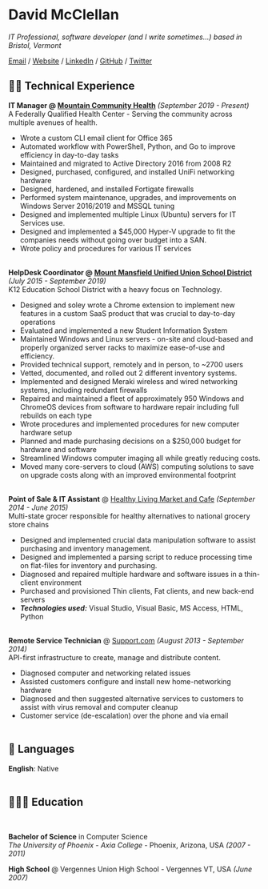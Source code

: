 # David McClellan

_IT Professional, software developer (and I write sometimes...) based in Bristol, Vermont_ <br>

[Email](mailto:david.mcclellan.p@gmail.com) / [Website](https://hacdan.org/) / [LinkedIn](https://www.linkedin.com/in/david-mcclellan-a02ab731/) / [GitHub](https://github.com/hacdan/) / [Twitter](https://twitter.com/_hacdan/)

## 👨‍💻 Technical Experience

**IT Manager @ [Mountain Community Health](http://mchvt.org)**  _(September 2019 - Present)_ <br>
A Federally Qualified Health Center - Serving the community across multiple avenues of health.
  - Wrote a custom CLI email client for Office 365
  - Automated workflow with PowerShell, Python, and Go to improve efficiency in day-to-day tasks
  - Maintained and migrated to Active Directory 2016 from 2008 R2
  - Designed, purchased, configured, and installed UniFi networking hardware
  - Designed, hardened, and installed Fortigate firewalls 
  - Performed system maintenance, upgrades, and improvements on Windows Server 2016/2019 and MSSQL tuning
  - Designed and implemented multiple Linux (Ubuntu) servers for IT Services use.
  - Designed and implemented a $45,000 Hyper-V upgrade to fit the companies needs without going over budget into a SAN.
  - Wrote policy and procedures for various IT services
<br><br>

**HelpDesk Coordinator @ [Mount Mansfield Unified Union School District](https://www.mmuusd.org/)** _(July 2015 - September 2019)_<br>
K12 Education School District with a heavy focus on Technology.
  - Designed and soley wrote a Chrome extension to implement new features in a custom SaaS product that was crucial to day-to-day operations
  - Evaluated and implemented a new Student Information System
  - Maintained Windows and Linux servers - on-site and cloud-based and properly organized server racks to maximize ease-of-use and efficiency. 
  - Provided technical support, remotely and in person, to ~2700 users
  - Vetted, documented, and rolled out 2 different inventory systems.
  - Implemented and designed Meraki wireless and wired networking systems, including redundant firewalls
  - Repaired and maintained a fleet of approximately 950 Windows and ChromeOS devices from software to hardware repair including full rebuilds on each type
  - Wrote procedures and implemented procedures for new computer hardware setup
  - Planned and made purchasing decisions on a $250,000 budget for hardware and software
  - Streamlined Windows computer imaging all while greatly reducing costs.
  - Moved many core-servers to cloud (AWS) computing solutions to save on upgrade costs along with an improved environmental footprint
    <br><br>

**Point of Sale & IT Assistant** @ [Healthy Living Market and Cafe](https://healthylivingmarket.com/) _(September 2014 - June 2015)_ <br>
Multi-state grocer responsible for healthy alternatives to national grocery store chains
  - Designed and implemented crucial data manipulation software to assist purchasing and inventory management. 
  - Designed and implemented a parsing script to reduce processing time on flat-files for inventory and purchasing.
  - Diagnosed and repaired multiple hardware and software issues in a thin-client environment
  - Purchased and provisioned Thin clients, Fat clients, and new back-end servers
  - **_Technologies used:_** Visual Studio, Visual Basic, MS Access, HTML, Python
  <br><br>

**Remote Service Technician** @ [Support.com](https://www.support.com/) _(August 2013 - September 2014)_ <br>
API-first infrastructure to create, manage and distribute content.
  - Diagnosed computer and networking related issues
  - Assisted customers configure and install new home-networking hardware
  - Diagnosed and then suggested alternative services to customers to assist with virus removal and computer cleanup
  - Customer service (de-escalation) over the phone and via email
    <br><br>
    
## 💬 Languages

**English**: Native <br>
<br>

## 👨🏼‍🎓 Education
<br>

**Bachelor of Science** in Computer Science<br>
_The University of Phoenix - Axia College_ - Phoenix, Arizona, USA _(2007 - 2011)_

**High School** @ Vergennes Union High School - Vergennes VT, USA _(June 2007)_

